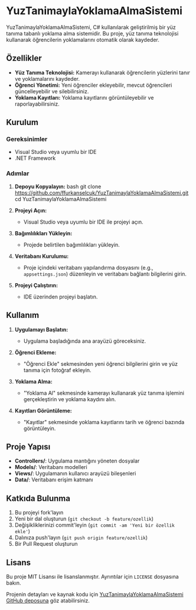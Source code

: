 # YuzTanimaylaYoklamaAlmaSistemi

YuzTanimaylaYoklamaAlmaSistemi, C# kullanılarak geliştirilmiş bir yüz tanıma tabanlı yoklama alma sistemidir. Bu proje, yüz tanıma teknolojisi kullanarak öğrencilerin yoklamalarını otomatik olarak kaydeder.

## Özellikler

- **Yüz Tanıma Teknolojisi:** Kamerayı kullanarak öğrencilerin yüzlerini tanır ve yoklamalarını kaydeder.
- **Öğrenci Yönetimi:** Yeni öğrenciler ekleyebilir, mevcut öğrencileri güncelleyebilir ve silebilirsiniz.
- **Yoklama Kayıtları:** Yoklama kayıtlarını görüntüleyebilir ve raporlayabilirsiniz.

## Kurulum

### Gereksinimler

- Visual Studio veya uyumlu bir IDE
- .NET Framework

### Adımlar

1. **Depoyu Kopyalayın:**
    bash
    git clone https://github.com/ffurkanselcuk/YuzTanimaylaYoklamaAlmaSistemi.git
    cd YuzTanimaylaYoklamaAlmaSistemi
2. **Projeyi Açın:**
   - Visual Studio veya uyumlu bir IDE ile projeyi açın.

3. **Bağımlılıkları Yükleyin:**
   - Projede belirtilen bağımlılıkları yükleyin.

4. **Veritabanı Kurulumu:**
   - Proje içindeki veritabanı yapılandırma dosyasını (e.g., `appsettings.json`) düzenleyin ve veritabanı bağlantı bilgilerini girin.

5. **Projeyi Çalıştırın:**
   - IDE üzerinden projeyi başlatın.

## Kullanım

1. **Uygulamayı Başlatın:**
   - Uygulama başladığında ana arayüzü göreceksiniz.

2. **Öğrenci Ekleme:**
   - "Öğrenci Ekle" sekmesinden yeni öğrenci bilgilerini girin ve yüz tanıma için fotoğraf ekleyin.

3. **Yoklama Alma:**
   - "Yoklama Al" sekmesinde kamerayı kullanarak yüz tanıma işlemini gerçekleştirin ve yoklama kaydını alın.

4. **Kayıtları Görüntüleme:**
   - "Kayıtlar" sekmesinde yoklama kayıtlarını tarih ve öğrenci bazında görüntüleyin.

## Proje Yapısı

- **Controllers/**: Uygulama mantığını yöneten dosyalar
- **Models/**: Veritabanı modelleri
- **Views/**: Uygulamanın kullanıcı arayüzü bileşenleri
- **Data/**: Veritabanı erişim katmanı

## Katkıda Bulunma

1. Bu projeyi fork'layın
2. Yeni bir dal oluşturun (`git checkout -b feature/ozellik`)
3. Değişikliklerinizi commit'leyin (`git commit -am 'Yeni bir özellik ekle'`)
4. Dalınıza push'layın (`git push origin feature/ozellik`)
5. Bir Pull Request oluşturun

## Lisans

Bu proje MIT Lisansı ile lisanslanmıştır. Ayrıntılar için `LICENSE` dosyasına bakın.

Projenin detayları ve kaynak kodu için [YuzTanimaylaYoklamaAlmaSistemi GitHub deposuna](https://github.com/ffurkanselcuk/YuzTanimaylaYoklamaAlmaSistemi) göz atabilirsiniz.

